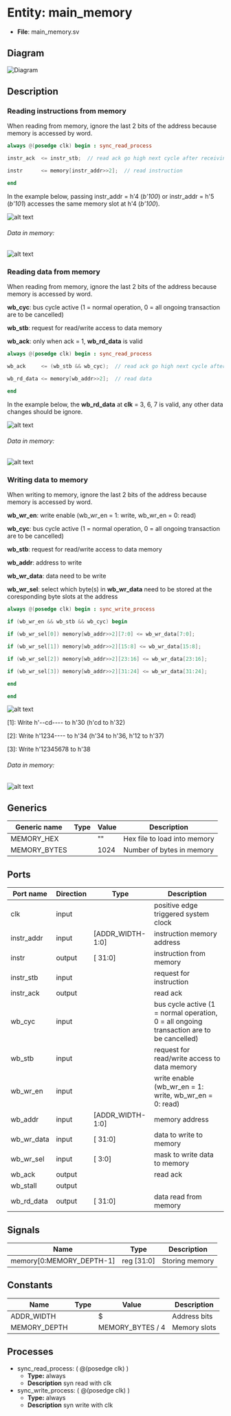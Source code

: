 
# Entity: main_memory 
- **File**: main_memory.sv

## Diagram
![Diagram](main_memory.svg "Diagram")
## Description

### Reading instructions from memory
When reading from memory, ignore the last 2 bits of the address because memory is accessed by word.

``` verilog
always @(posedge clk) begin : sync_read_process

instr_ack  <= instr_stb;  // read ack go high next cycle after receiving stb (request)

instr      <= memory[instr_addr>>2];  // read instruction

end
```
In the example below, passing instr_addr = h'4 (*b'100*) or instr_addr = h'5 (*b'101*) accesses the same memory slot at h'4 (*b'100*).



![alt text](wavedrom_lO2j0.svg "title")

 

###### Data in memory:



![alt text](wavedrom_tAnh1.svg "title")

 

### Reading data from memory
When reading from memory, ignore the last 2 bits of the address because memory is accessed by word.

**wb_cyc**: bus cycle active (1 = normal operation, 0 = all ongoing transaction are to be cancelled)

**wb_stb**: request for read/write access to data memory

**wb_ack**: only when ack = 1, **wb_rd_data** is valid
``` verilog
always @(posedge clk) begin : sync_read_process

wb_ack     <= (wb_stb && wb_cyc);  // read ack go high next cycle after receiving stb (request)

wb_rd_data <= memory[wb_addr>>2];  // read data

end
```
In the example below, the **wb_rd_data** at **clk** = 3, 6, 7 is valid, any other data changes should be ignore.



![alt text](wavedrom_JqAb2.svg "title")

 

###### Data in memory:



![alt text](wavedrom_4fJ43.svg "title")

 

### Writing data to memory
When writing to memory, ignore the last 2 bits of the address because memory is accessed by word.

**wb_wr_en**: write enable (wb_wr_en = 1: write, wb_wr_en = 0: read)

**wb_cyc**: bus cycle active (1 = normal operation, 0 = all ongoing transaction are to be cancelled)

**wb_stb**: request for read/write access to data memory

**wb_addr**: address to write

**wb_wr_data**: data need to be write

**wb_wr_sel**: select which byte(s) in **wb_wr_data** need to be stored at the coresponding byte slots at the address
``` verilog
always @(posedge clk) begin : sync_write_process

if (wb_wr_en && wb_stb && wb_cyc) begin

if (wb_wr_sel[0]) memory[wb_addr>>2][7:0] <= wb_wr_data[7:0];

if (wb_wr_sel[1]) memory[wb_addr>>2][15:8] <= wb_wr_data[15:8];

if (wb_wr_sel[2]) memory[wb_addr>>2][23:16] <= wb_wr_data[23:16];

if (wb_wr_sel[3]) memory[wb_addr>>2][31:24] <= wb_wr_data[31:24];

end

end
```



![alt text](wavedrom_oBtO4.svg "title")

 

[1]: Write h'--cd---- to h'30 (h'cd to h'32)

[2]: Write h'1234---- to h'34 (h'34 to h'36, h'12 to h'37)

[3]: Write h'12345678 to h'38
###### Data in memory:



![alt text](wavedrom_Zqwm5.svg "title")

 


## Generics

| Generic name | Type | Value | Description                  |
| ------------ | ---- | ----- | ---------------------------- |
| MEMORY_HEX   |      | ""    | Hex file to load into memory |
| MEMORY_BYTES |      | 1024  | Number of bytes in memory    |

## Ports

| Port name  | Direction | Type             | Description                                                                              |
| ---------- | --------- | ---------------- | ---------------------------------------------------------------------------------------- |
| clk        | input     |                  | positive edge triggered system clock                                                     |
| instr_addr | input     | [ADDR_WIDTH-1:0] | instruction memory address                                                               |
| instr      | output    | [          31:0] | instruction from memory                                                                  |
| instr_stb  | input     |                  | request for instruction                                                                  |
| instr_ack  | output    |                  | read ack                                                                                 |
| wb_cyc     | input     |                  | bus cycle active (1 = normal operation, 0 = all ongoing transaction are to be cancelled) |
| wb_stb     | input     |                  | request for read/write access to data memory                                             |
| wb_wr_en   | input     |                  | write enable (wb_wr_en = 1: write, wb_wr_en = 0: read)                                   |
| wb_addr    | input     | [ADDR_WIDTH-1:0] | memory address                                                                           |
| wb_wr_data | input     | [          31:0] | data to write to memory                                                                  |
| wb_wr_sel  | input     | [           3:0] | mask to write data to memory                                                             |
| wb_ack     | output    |                  | read ack                                                                                 |
| wb_stall   | output    |                  |                                                                                          |
| wb_rd_data | output    | [          31:0] | data read from memory                                                                    |

## Signals

| Name                     | Type       | Description    |
| ------------------------ | ---------- | -------------- |
| memory[0:MEMORY_DEPTH-1] | reg [31:0] | Storing memory |

## Constants

| Name         | Type | Value            | Description  |
| ------------ | ---- | ---------------- | ------------ |
| ADDR_WIDTH   |      | $                | Address bits |
| MEMORY_DEPTH |      | MEMORY_BYTES / 4 | Memory slots |

## Processes
- sync_read_process: ( @(posedge clk) )
  - **Type:** always
  - **Description**
  syn read with clk 
- sync_write_process: ( @(posedge clk) )
  - **Type:** always
  - **Description**
  syn write with clk 
